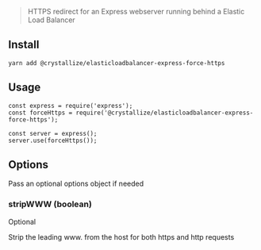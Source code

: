 > HTTPS redirect for an Express webserver running behind a Elastic Load Balancer

## Install

```
yarn add @crystallize/elasticloadbalancer-express-force-https
```

## Usage

```
const express = require('express');
const forceHttps = require('@crystallize/elasticloadbalancer-express-force-https');

const server = express();
server.use(forceHttps());
```

## Options

Pass an optional options object if needed

### stripWWW (boolean)

Optional

Strip the leading www. from the host for both https and http requests
